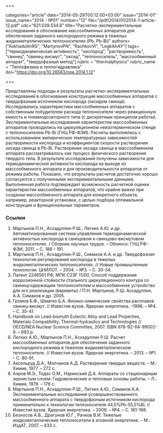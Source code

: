 +++

categories="article"
date="2014-05-29T00:12:00+03:00"
issue="2014-01"
issue_name="2014 - №01"
number="12"
file="/pdf/2014/01/2014-1-article-12.pdf"
udc="621.039.534.6"
title="Расчетно-экспериментальные исследования в обоснование массообменных аппаратов для обеспечения заданного кислородного режима в тяжелых жидкометаллических теплоносителях (Pb, Pb-Bi)"
authors=["AskhadullinRS", "MartynovPN", "RachkovVI", "LegkikhAY"]
tags=["термодинамическая активность", "кислород", "растворимость", "свинец", "свинец-висмут", "оксид", "теплоноситель", "массообменный аппарат", "твердофазный метод"]
rubric = "thermalphysics"
rubric_name = "Теплофизика и теплогидравлика"
doi="https://doi.org/10.26583/npe.2014.1.12"

+++

Представлены подходы и результаты расчетно-экспериментальных исследований в обоснование конструкций массообменных аппаратов с твердофазным источником кислорода (оксидом свинца). Исследовались характеристики массообменных аппаратов с собственным побудителем расхода теплоносителя через реакционную емкость и пневмодозаторного типа (с дискретным принципом работы). Экспериментальные исследования характеристик массообменных аппаратов проводились на циркуляционном неизотермическом стенде с теплоносителем Pb-Bi (ГНЦ РФ-ФЭИ). Расчеты выполнялись с использованием эмпирических температурных зависимостей растворимости кислорода и коэффициентов скорости растворения оксида свинца в Pb-Bi. Растворение оксида свинца в массообменном аппарата рассматривалось как процесс физического растворения твердого тела. В результате исследований получены зависимости для термодинамической активности кислорода на выходе из массообменного аппарата и для производительности аппаратов от режима работы. Показано, что результаты расчетов достаточно хорошо согласуются с полученными экспериментальными данными. Выполненная работа подтверждает возможность расчетной оценки характеристик массообменных аппаратов, что крайне важно при создании массообменного аппарата для конкретного объекта, например, реакторной установки, с целью подбора оптимальной конструкции и функциональных параметров.

### Ссылки

1. Мартынов П.Н., Асхадуллин Р.Ш., Легких А.Ю. и др. Автоматизированная система управления термодинамической активностью кислорода в свинцовом и свинцово-висмутовом теплоносителях. / Сборник научных трудов. – Обнинск: ГНЦ РФ-ФЭИ, 2011. – С. 188 – 191.
2. Мартынов П.Н., Асхадуллин Р.Ш., Симаков А.А. и др. Твердофазная технология регулирования кислорода в тяжелых жидкометаллических теплоносителях. // Новые промышленные технологии. ЦНИЛОТ. – 2004. – №3. – С. 30-34.
3. Патент 2246561 РФ, МПК C23F 11/00. Способ поддержания коррозионной стойкости стального циркуляционного контура со свинецсодержащим теплоносителем и массообменное устройство для его реализации (варианты) / П.Н. Мартынов, Р.Ш. Асхадуллин, А.А. Симаков и др. 2005.
4. Громов Б.Ф., Шматко Б.А. Физико-химические свойства расплавов свинец-висмут. // Известия вузов. Ядерная энергетика. –1996. – №4. – С. 35-41.
5. Handbook on Lead-bismuth Eutectic Alloy and Lead Properties, Materials Compatibility, Thermal-hydraulics and Technologies // OECD/NEA Nuclear Science Committee, 2007. ISBN 978-92-64-99002-9. – 693 p.
6. Легких А.Ю., Мартынов П.Н., Асхадуллин Р.Ш. Расчет массообменных аппаратов для обеспечения заданного кислородного режима в тяжелом жидкометаллическом теплоносителе. // Известия вузов. Ядерная энергетика. – 2013. – №1. – С. 80-91.
7. Аксельруд Д.А., Молчанов А.Д. Растворения твердых веществ. – М.: Химия, 1977. – 272 с.
8. Аэров М.Э., Тодес О.М., Наринский Д.А. Аппараты со стационарным зернистым слоем: Гидравлические и тепловые основы работы. – Л.: Химия, 1979. – 176 с.
9. Мартынов П.Н., Асхадуллин Р.Ш., Легких А.Ю., Симаков А.А. Экспериментальные исследования усовершенствованного массообменного аппарата с твердофазным источником кислорода применительно к технологии теплоносителя 44,5%Pb-55,5%Bi. // Известия вузов. Ядерная энергетика. – 2009. – №4. – С. 161-168.
10. Безносов А.В., Драгунов Ю.Г., Рачков В.И. Тяжелые жидкометаллические теплоносители в атомной энергетике. – М.: ИздАТ, 2007. – 433 с.